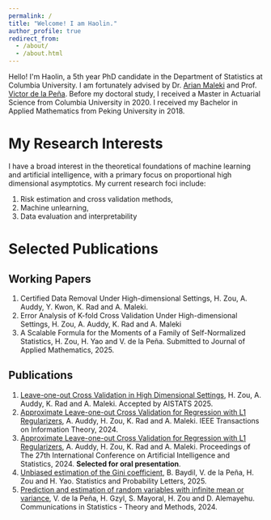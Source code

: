 ```yaml
---
permalink: /
title: "Welcome! I am Haolin."
author_profile: true
redirect_from: 
  - /about/
  - /about.html
---
```


Hello! I'm Haolin, a 5th year PhD candidate in the Department of Statistics at Columbia University. I am fortunately advised by Dr. [Arian Maleki](https://sites.google.com/site/malekiarian/?authuser=1) and Prof. [Victor de la Peña](https://www.columbia.edu/~vhd1/). Before my doctoral study, I received a Master in Actuarial Science from Columbia University in 2020. I received my Bachelor in Applied Mathematics from Peking University in 2018.

My Research Interests
======
I have a broad interest in the theoretical foundations of machine learning and artificial intelligence, with a primary focus on proportional high dimensional asymptotics. My current research foci include:
1. Risk estimation and cross validation methods,
2. Machine unlearning,
3. Data evaluation and interpretability


Selected Publications
======

Working Papers
------
1. Certified Data Removal Under High-dimensional Settings,
H. Zou, A. Auddy, Y. Kwon, K. Rad and A. Maleki.
2. Error Analysis of K-fold Cross Validation Under High-dimensional Settings,
H. Zou, A. Auddy, K. Rad and A. Maleki
3. A Scalable Formula for the Moments of a Family of Self-Normalized Statistics,
H. Zou, H. Yao and V. de la Peña. Submitted to Journal of Applied Mathematics, 2025.

Publications
------
1. [Leave-one-out Cross Validation in High Dimensional Settings](https://arxiv.org/abs/2402.08543),
H. Zou, A. Auddy, K. Rad and A. Maleki. Accepted by AISTATS 2025. 
2. [Approximate Leave-one-out Cross Validation for Regression with L1 Regularizers](https://arxiv.org/abs/2310.17629),
A. Auddy, H. Zou, K. Rad and A. Maleki. IEEE Transactions on Information Theory, 2024.
3. [Approximate Leave-one-out Cross Validation for Regression with L1 Regularizers](https://proceedings.mlr.press/v238/auddy24a),
A. Auddy, H. Zou, K. Rad and A. Maleki. Proceedings of The 27th International Conference on Artificial Intelligence and Statistics, 2024. **Selected for oral presentation**.
4. [Unbiased estimation of the Gini coefficient](https://www.sciencedirect.com/science/article/pii/S0167715225000215),
B. Baydil, V. de la Peña, H. Zou and H. Yao. Statistics and Probability Letters, 2025.
5. [Prediction and estimation of random variables with infinite mean or variance](https://www.researchgate.net/publication/377540116_Prediction_and_estimation_of_random_variables_with_infinite_mean_or_variance),
V. de la Peña, H. Gzyl, S. Mayoral, H. Zou and D. Alemayehu. Communications in Statistics - Theory and Methods, 2024.


